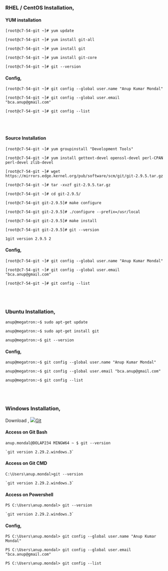 ### RHEL / CentOS Installation,

#### YUM installation

`[root@c7-54-git ~]# yum update`

`[root@c7-54-git ~]# yum install git-all`

`[root@c7-54-git ~]# yum install git`

`[root@c7-54-git ~]# yum install git-core`

`[root@c7-54-git ~]# git --version`

#### Config,

`[root@c7-54-git ~]# git config --global user.name "Anup Kumar Mondal"`  

`[root@c7-54-git ~]# git config --global user.email "bca.anup@gmail.com"`  

`[root@c7-54-git ~]# git config --list`

<br>
<br>

#### Source Installation

`[root@c7-54-git ~]# yum groupinstall "Development Tools"`

`[root@c7-54-git ~]# yum install gettext-devel openssl-devel perl-CPAN perl-devel zlib-devel`

`[root@c7-54-git ~]# wget https://mirrors.edge.kernel.org/pub/software/scm/git/git-2.9.5.tar.gz`

`[root@c7-54-git ~]# tar -xvzf git-2.9.5.tar.gz`

`[root@c7-54-git ~]# cd git-2.9.5/`

`[root@c7-54-git git-2.9.5]# make configure`

`[root@c7-54-git git-2.9.5]# ./configure --prefix=/usr/local`

`[root@c7-54-git git-2.9.5]# make install`

`[root@c7-54-git git-2.9.5]# git --version`

`1git version 2.9.5 2`

#### Config,

`[root@c7-54-git ~]# git config --global user.name "Anup Kumar Mondal"`  

`[root@c7-54-git ~]# git config --global user.email "bca.anup@gmail.com"`  

`[root@c7-54-git ~]# git config --list`

<br>
<br>

### Ubuntu Installation,

`anup@megatron:~$ sudo apt-get update`

`anup@megatron:~$ sudo apt-get install git`

`anup@megatron:~$ git --version`

#### Config,

`anup@megatron:~$ git config --global user.name "Anup Kumar Mondal"`  

`anup@megatron:~$ git config --global user.email "bca.anup@gmail.com"`  

`anup@megatron:~$ git config --list`

<br>
<br>


### Windows Installation,

Download , [![](https://git-scm.com/favicon.ico)Git](https://git-scm.com/)

#### Access on Git Bash

`anup.mondal@DOLAP234 MINGW64 ~ $ git --version`

    `git version 2.29.2.windows.3`

#### Access on Git CMD

`C:\Users\anup.mondal>git --version`

    `git version 2.29.2.windows.3`

#### Access on Powershell

`PS C:\Users\anup.mondal> git --version`

    `git version 2.29.2.windows.3`

#### Config,

`PS C:\Users\anup.mondal> git config --global user.name "Anup Kumar Mondal"`  

`PS C:\Users\anup.mondal> git config --global user.email "bca.anup@gmail.com"`  

`PS C:\Users\anup.mondal> git config --list`
